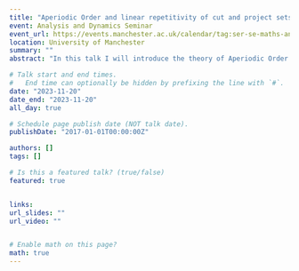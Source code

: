 ```yaml
---
title: "Aperiodic Order and linear repetitivity of cut and project sets"
event: Analysis and Dynamics Seminar
event_url: https://events.manchester.ac.uk/calendar/tag:ser-se-maths-analysis/
location: University of Manchester
summary: ""
abstract: "In this talk I will introduce the theory of Aperiodic Order by showcasing some standard examples of aperiodic tilings, giving a brief overview of the field’s connection with other areas and explaining the two main construction methods: substitution and the cut and project method. In the latter, one cuts points of a lattice which fall into a thickening, by a ‘window’, of an irrational hyperplane (the ‘physical space’), and then projecting to the physical space to obtain an ordered but non-periodic point set. Many important examples may be constructed in this way, such as the vertices of the Penrose tilings and the Ammann–Beenker tilings, and the method has interesting connections to Number Theory. I will explain a recent result for Euclidean cut and project sets with polytopal windows that classifies those which are ‘the most ordered’, in the precise sense of being linearly repetitive (LR). The result is that LR is equivalent to an algebraic condition together with a Diophantine Approximation condition, of the physical space staying far from the lattice."

# Talk start and end times.
#   End time can optionally be hidden by prefixing the line with `#`.
date: "2023-11-20"
date_end: "2023-11-20"
all_day: true

# Schedule page publish date (NOT talk date).
publishDate: "2017-01-01T00:00:00Z"

authors: []
tags: []

# Is this a featured talk? (true/false)
featured: true


links:
url_slides: ""
url_video: ""


# Enable math on this page?
math: true
---
```


